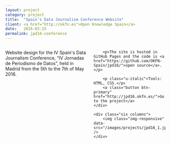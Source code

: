 ```yaml
---
layout: project
category: project
title:  "Spain’s Data Journalism Conference Website"
client: <a href="http://okfn.es">Open Knowledge Spain</a>
date:   2016-03-25
permalink: jpd16-conference
---
```

<div class="row">
    <div class="six columns">
        <p>Website design for the IV Spain's Data Journalism Conference, “IV Jornadas de Periodismo de Datos”, held in Madrid from the 5th to the 7th of May 2016.</p>

        <p>The site is hosted in GitHub Pages and the code is <a href="https://github.com/OKFN-Spain/jpd16/">open source</a>.</p>

        <p class="u-italic">Tools: HTML, CSS.</p>
        <a class="button btn-primary" href="http://jpd16.okfn.es/">Go to the project</a>
    </div>

    <div class="six columns">
        <img class="img-responsive" data-src="/images/projects/jpd16_1.jpg" />
    </div>
</div>
<div class="row">
    <img class="img-responsive" data-src="/images/projects/jpd16_2.jpg" />
    <img class="img-responsive" data-src="/images/projects/jpd16_3.png" />
    <img class="img-responsive" data-src="/images/projects/jpd16_4.png" />
    <img class="img-responsive" data-src="/images/projects/jpd16_5.png" />
    <img class="img-responsive" data-src="/images/projects/jpd16_6.png" />
    <img class="img-responsive" data-src="/images/projects/jpd16_7.png" />
</div>
